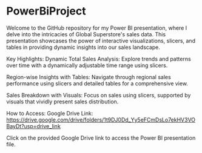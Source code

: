# PowerBiProject

Welcome to the GitHub repository for my Power BI presentation, where I delve into the intricacies of Global Superstore's sales data. This presentation showcases the power of interactive visualizations, slicers, and tables in providing dynamic insights into our sales landscape.

Key Highlights:
Dynamic Total Sales Analysis:
Explore trends and patterns over time with a dynamically adjustable time range using slicers.

Region-wise Insights with Tables:
Navigate through regional sales performance using slicers and detailed tables for a comprehensive view.

Sales Breakdown with Visuals:
Focus on sales using slicers, supported by visuals that vividly present sales distribution.

How to Access:
Google Drive Link:
https://drive.google.com/drive/folders/1t9DJ0Dd_Yy5eFCmDsLo7ekHV3VOBayDt?usp=drive_link

Click on the provided Google Drive link to access the Power BI presentation file.
